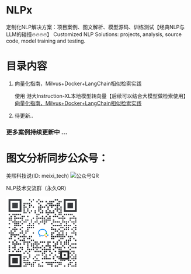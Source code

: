 # NLPx

定制化NLP解决方案：项目案例、图文解析、模型源码、训练测试【经典NLP与LLM的碰撞🔥🔥🔥🔥】
Customized NLP Solutions: projects, analysis, source code, model training and testing.


# 目录内容
1. 向量化指南，Milvus+Docker+LangChain相似检索实践

   使用 港大Instruction-XL本地模型转向量【后续可以结合大模型做检索使用】
   [向量化指南，Milvus+Docker+LangChain相似检索实践](https://www.icnma.com/2023/06/langchainmilvus%e5%90%91%e9%87%8f%e5%ba%93%ef%bc%8c%e9%97%ae%e7%ad%94%e6%90%9c%e7%b4%a2%e5%ae%9e%e8%b7%b5%e6%8c%87%e5%8d%97/ "向量化指南，Milvus+Docker+LangChain相似检索实践")

2. 待更新..

### 更多案例持续更新中 ...




# 图文分析同步公众号：

美熙科技说(ID: meixi_tech)
<img src="[https://github.com/仓库名/项目名/blob/master/m/20200424230936851.png](https://github.com/chensaics/NLPx/blob/master/pics/%E7%BE%8E%E7%86%99QR.png)" width="200" height="200" alt="公众号QR"/><br/>


NLP技术交流群（永久QR）

<img src="https://github.com/chensaics/NLPx/blob/master/pics/NLP%E6%8A%80%E6%9C%AF%E7%BE%A4%E6%B0%B8%E4%B9%85QR.png" width="200" height="200" alt="NLP交流群"/><br/>

